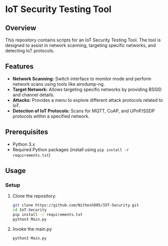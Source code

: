 # IoT Security Testing Tool

## Overview
This repository contains scripts for an IoT Security Testing Tool. The tool is designed to assist in network scanning, targeting specific networks, and detecting IoT protocols.

## Features
- **Network Scanning:** Switch interface to monitor mode and perform network scans using tools like airodump-ng.
- **Target Network:** Allows targeting specific networks by providing BSSID and channel details.
- **Attacks:** Provides a menu to explore different attack protocols related to IoT.
- **Detection of IoT Protocols:** Scans for MQTT, CoAP, and UPnP/SSDP protocols within a specified network.

## Prerequisites
- Python 3.x
- Required Python packages (install using `pip install -r requirements.txt`)

## Usage
### Setup
1. Clone the repository:
   ```bash
   git clone https://github.com/NitheshD05/IOT-Security.git
   cd IoT-Security
   pip install -r requirements.txt
   python3 Main.py

2. Invoke the main.py
   ```
   python3 Main.py

